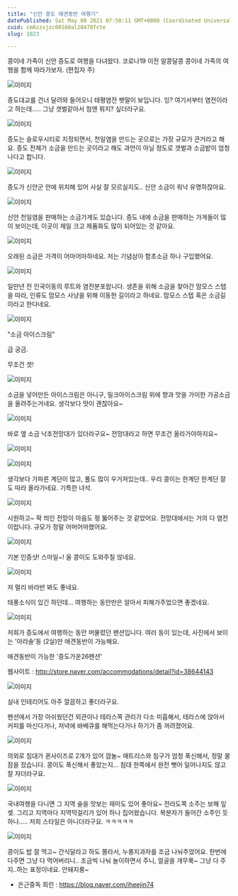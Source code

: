 ```yaml
---
title: "신안 증도 애견동반 여행기"
datePublished: Sat May 08 2021 07:50:11 GMT+0000 (Coordinated Universal Time)
cuid: cm6zzsjzc00160al28478fcte
slug: 1823

---
```



콩이네 가족이 신안 증도로 여행을 다녀왔다. 코로나19 이전 알콩달콩 콩이네 가족의 여행을 함께 따라가보자. (편집자 주)

![이미지](https://cdn.hashnode.com/res/hashnode/image/upload/v1739248693692/44c4bdfb-6e26-41da-9619-267481e24e3e.png)

증도대교를 건너 달려와 들어오니 태평염전 팻말이 보입니다. 잉? 여기서부터 염전이라고 하는데..... 그냥 갯벌같아서 첨엔 뭐지? 싶더라구요.

![이미지](https://cdn.hashnode.com/res/hashnode/image/upload/v1739248695637/638bb316-d082-401f-a30e-8d2ba7acdef5.png)

증도는 슬로우시티로 지정되면서, 천일염을 만드는 곳으로는 가장 규모가 큰거라고 해요. 증도 전체가 소금을 만드는 곳이라고 해도 과언이 아닐 정도로 갯벌과 소금밭이 엄청나다고 합니다.

![이미지](https://cdn.hashnode.com/res/hashnode/image/upload/v1739248697824/ebaf9240-8dc7-4954-b738-b118afe5c413.png)

증도가 신안군 안에 위치해 있어 사실 잘 모르실지도.. 신안 소금이 워낙 유명하잖아요.

![이미지](https://cdn.hashnode.com/res/hashnode/image/upload/v1739248699997/11939a17-83e2-4a6d-a775-cea230172870.png)

신안 천일염을 판매하는 소금가게도 있습니다. 증도 내에 소금을 판매하는 가게들이 많이 보이는데, 이곳이 제일 크고 제품화도 많이 되어있는 것 같아요.

![이미지](https://cdn.hashnode.com/res/hashnode/image/upload/v1739248702548/c5bb355a-e566-4504-ab9f-eeee2b712d9e.png)

오래된 소금은 가격이 어마어마하네요. 저는 기념삼아 함초소금 하나 구입했어요.

![이미지](https://cdn.hashnode.com/res/hashnode/image/upload/v1739248704969/de99eb76-8184-40f7-8579-04fa6f9f4ef6.png)

일만년 전 인국이동의 루트와 염전분포랍니다. 생존을 위해 소금을 찾아간 맘모스 스텝을 따라, 인류도 맘모스 사냥을 위해 이동한 길이라고 하네요. 맘모스 스텝 혹은 소금길이라고 한다네요.

![이미지](https://cdn.hashnode.com/res/hashnode/image/upload/v1739248707446/4f91b92f-6e65-4165-ada0-3121b1481ccb.png)

"소금 아이스크림"

급 궁금.

무조건 겟!

![이미지](https://cdn.hashnode.com/res/hashnode/image/upload/v1739248710103/4d8b7d82-b4bd-4712-b84b-0a0953fa0c7f.png)

소금을 넣어만든 아이스크림은 아니구, 밀크아이스크림 위에 향과 맛을 가미한 가공소금을 올려주는거네요. 생각보다 맛이 괜찮아요~

![이미지](https://cdn.hashnode.com/res/hashnode/image/upload/v1739248712651/71a53cd7-3188-4d5a-af44-95dd19db1647.png)

바로 옆 소금 낙조전망대가 있더라구요~ 전망대라고 하면 무조건 올라가야하지요~

![이미지](https://cdn.hashnode.com/res/hashnode/image/upload/v1739248715208/7458f799-0b9a-4db2-9030-cdd15954b903.png)

![이미지](https://cdn.hashnode.com/res/hashnode/image/upload/v1739248717759/8f0f215c-513a-49a7-ab97-c6c5315fb1df.png)

생각보다 가파른 계단이 많고, 풀도 많이 우거져있는데.. 우리 콩이는 한계단 한계단 잘도 따라 올라가네요. 기특한 녀석.

![이미지](https://cdn.hashnode.com/res/hashnode/image/upload/v1739248720052/d812abc9-4a36-47fa-b5fd-a5bcd28c429c.png)

시원하고~ 팍 띄인 전망이 마음도 펑 뚫어주는 것 같았어요. 전망대에서는 거의 다 염전이랍니다. 규모가 정말 어머어마했어요.

![이미지](https://cdn.hashnode.com/res/hashnode/image/upload/v1739248722380/12b86cb9-970e-4024-9568-ca6d529d9f79.png)

기본 인증샷! 스마일~! 울 콩이도 도와주질 않네요.

![이미지](https://cdn.hashnode.com/res/hashnode/image/upload/v1739248725870/d053c4f6-a7c8-48e1-8c66-919f60eb9aac.png)

저 멀리 바라반 봐도 좋네요.

태풍소식이 있긴 하던데... 여행하는 동안만은 알아서 피해가주었으면 좋겠네요.

![이미지](https://cdn.hashnode.com/res/hashnode/image/upload/v1739248728384/977bcfd6-71fb-4013-b877-8a4a69bb4547.png)

저희가 증도에서 여행하는 동안 머물렀던 펜션입니다. 여러 동이 있는데, 사진에서 보이는 '아라솔'동 (2실)만 애견동반이 가능해요.

애견동반이 가능한 '증도가운26펜션'

웹사이트 : http://store.naver.com/accommodations/detail?id=38644143

![이미지](https://cdn.hashnode.com/res/hashnode/image/upload/v1739248730849/581f934c-ee69-4658-a738-4e7e5198a868.png)

실내 인테리어도 아주 깔끔하고 좋더라구요.

펜션에서 가장 아쉬웠던건 외관이나 테라스쪽 관리가 다소 미흡해서, 테라스에 앉아서 커피를 마신다거나, 저녁에 바베큐를 해먹는다거나 하기가 좀 꺼려졌어요.

![이미지](https://cdn.hashnode.com/res/hashnode/image/upload/v1739248732836/468df7a4-868f-4c66-b1fc-6cd7093b2dc6.png)

의외로 침대가 퀸사이즈로 2개가 있어 깜놀~ 매트리스와 침구가 엄청 푹신해서, 정말 꿀잠을 잤습니다. 콩이도 푹신해서 좋았는지... 침대 한쪽에서 완전 뻣어 일어나지도 않고 잘 자더라구요.

![이미지](https://cdn.hashnode.com/res/hashnode/image/upload/v1739248734975/9a925c6d-f2ea-4ced-b77f-2ba298ff9e3e.png)

국내여행을 다니면 그 지역 술을 맛보는 재미도 있어 좋아요~ 전라도쪽 소주는 보해 잎셎. 그리고 지역마다 지역막걸리가 있어 하나 집어왔습니다. 복분자가 들어간 소주인 듯 하나..... 저희 스타일은 아니더라구요. ㅋㅋㅋㅋㅋ

![이미지](https://cdn.hashnode.com/res/hashnode/image/upload/v1739248737397/982a648f-7c6e-441d-9beb-cdea658f8400.png)

콩이도 밥 잘 먹고~ 간식달라고 하도 쫄라서, 누룽지과자를 조금 나눠주었어요. 한번에 다주면 그냥 다 먹어버리니.. 조금씩 나눠 놀이하면서 주니, 얼굴을 개무룩~ 그냥 다 주지..하는 표정이네요. 안돼지룽~

- 은근중독 희린 : https://blog.naver.com/iheejin74
